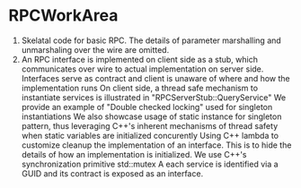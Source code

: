 # RPCWorkArea

1. Skelatal code for basic RPC. The details of parameter marshalling and unmarshaling over the wire are omitted.
2. An RPC interface is implemented on client side as a stub, which communicates over wire to actual implementation on server side.
Interfaces serve as contract and client is unaware of where and how the implementation runs
On client side, a thread safe mechanism to instantiate services is illustrated in "RPCServerStub::QueryService"
We provide an example of "Double checked locking" used for singleton instantiations
We also showcase usage of static instance for singleton pattern, thus leveraging C++'s inherent mechanisms of thread safety when static variables are initialized concurently
Using C++ lambda to customize cleanup the implementation of an interface. This is to hide the details of how an implementation is initialized.
We use C++'s synchronization primitive std::mutex
A each service is identified via a GUID and its contract is exposed as an interface. 
